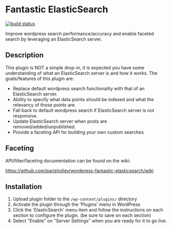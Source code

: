 # Fantastic ElasticSearch

[![build status](https://travis-ci.org/parisholley/wordpress-fantastic-elasticsearch.svg?branch=master)](https://travis-ci.org/parisholley/wordpress-fantastic-elasticsearch)

Improve wordpress search performance/accuracy and enable faceted search by leveraging an ElasticSearch server.

## Description

This plugin is NOT a simple drop-in, it is expected you have some understanding of what an ElasticSearch server is and how it works. The goals/features of this plugin are:

* Replace default wordpress search functionality with that of an ElasticSearch server.
* Ability to specify what data points should be indexed and what the relevancy of those points are.
* Fall back to default wordpress search if ElasticSearch server is not responsive.
* Update ElasticSearch server when posts are removed/added/unpublished.
* Provide a faceting API for building your own custom searches

## Faceting

API/filter/faceting documentation can be found on the wiki:

https://github.com/parisholley/wordpress-fantastic-elasticsearch/wiki

## Installation

1. Upload plugin folder to the `/wp-content/plugins/` directory
2. Activate the plugin through the 'Plugins' menu in WordPress
3. Click the 'ElasticSearch' menu item and follow the instructions on each section to configure the plugin. (be sure to save on each section)
4. Select "Enable" on "Server Settings" when you are ready for it to go live.